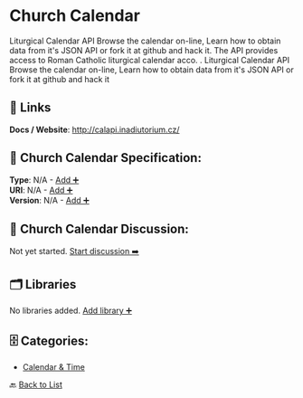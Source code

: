 # Church Calendar

Liturgical Calendar API Browse the calendar on-line, Learn how to obtain data from it's JSON API or fork it at github and hack it. The API provides access to Roman Catholic liturgical calendar acco. .  Liturgical Calendar API Browse the calendar on-line, Learn how to obtain data from it's JSON API or fork it at github and hack it

##  🔗 Links
**Docs / Website**: http://calapi.inadiutorium.cz/

## 🧬 Church Calendar Specification:
**Type**: N/A - [Add ➕](https://github.com/apis-list/apis-list/edit/main/apis.yaml#L2887)  
**URI**: N/A - [Add ➕](https://github.com/apis-list/apis-list/edit/main/apis.yaml#L2887)  
**Version**: N/A - [Add ➕](https://github.com/apis-list/apis-list/edit/main/apis.yaml#L2887)

## 💬 Church Calendar Discussion:
Not yet started. [Start discussion ➡️](https://github.com/apis-list/apis-list/discussions/new)

## 🗂️ Libraries

No libraries added. [Add library ➕](https://github.com/apis-list/apis-list/edit/main/apis.yaml#L2887)    


## 🗄️ Categories:
- [Calendar & Time](https://github.com/apis-list/apis-list#calendar--time-)

🔙  [Back to List](https://github.com/apis-list/apis-list)
